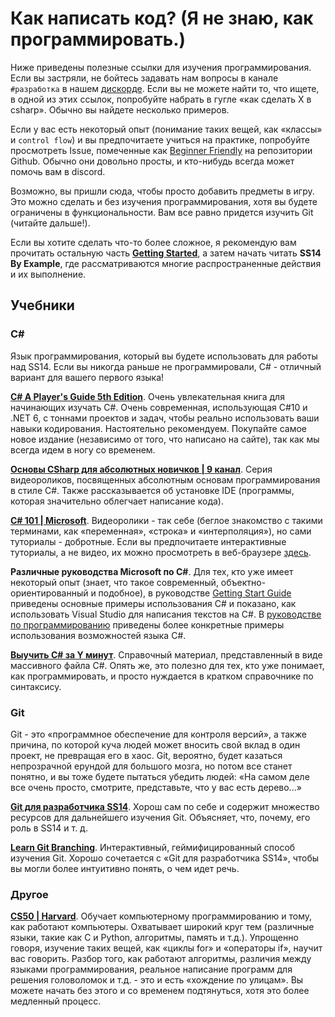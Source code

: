 # Как написать код? (Я не знаю, как программировать.)
Ниже приведены полезные ссылки для изучения программирования. Если вы застряли, не бойтесь задавать нам вопросы в канале `#разработка` в нашем [дискорде](https://discord.gg/ss14). Если вы не можете найти то, что ищете, в одной из этих ссылок, попробуйте набрать в гугле «как сделать X в csharp». Обычно вы найдете несколько примеров.

Если у вас есть некоторый опыт (понимание таких вещей, как «классы» и `control flow`) и вы предпочитаете учиться на практике, попробуйте просмотреть Issue, помеченные как [Beginner Friendly](https://github.com/space-wizards/space-station-14/labels/Beginner%20Friendly) на репозитории Github. Обычно они довольно просты, и кто-нибудь всегда может помочь вам в discord. 

Возможно, вы пришли сюда, чтобы просто добавить предметы в игру. Это можно сделать и без изучения программирования, хотя вы будете ограничены в функциональности. Вам все равно придется изучить Git (читайте дальше!).

Если вы хотите сделать что-то более сложное, я рекомендую вам прочитать остальную часть [**Getting Started**](./setting-up-a-development-environment.md), а затем начать читать **SS14 By Example**, где рассматриваются многие распространенные действия и их выполнение.

## Учебники

### C#
Язык программирования, который вы будете использовать для работы над SS14. Если вы никогда раньше не программировали, C# - отличный вариант для вашего первого языка!

**[C# A Player's Guide 5th Edition](https://www.amazon.com/dp/0985580151)**.
Очень увлекательная книга для начинающих изучать C#. Очень современная, использующая C#10 и .NET 6, с тоннами проектов и задач, чтобы реально использовать ваши навыки кодирования. Настоятельно рекомендуем. Покупайте самое новое издание (независимо от того, что написано на сайте), так как мы всегда идем в ногу со временем.

**[Основы CSharp для абсолютных новичков | 9 канал](https://channel9.msdn.com/Series/CSharp-Fundamentals-for-Absolute-Beginners)**.
Серия видеороликов, посвященных абсолютным основам программирования в стиле C#. Также рассказывается об установке IDE (программы, которая значительно облегчает написание кода).

**[C# 101 | Microsoft](https://docs.microsoft.com/ru-us/dotnet/csharp/tour-of-csharp/tutorials/)**.
Видеоролики - так себе (беглое знакомство с такими терминами, как «переменная», «строка» и «интерполяция»), но сами туториалы - добротные. Если вы предпочитаете интерактивные туториалы, а не видео, их можно просмотреть в веб-браузере [здесь](https://docs.microsoft.com/ru-us/dotnet/csharp/tour-of-csharp/tutorials/hello-world).

**Различные руководства Microsoft по C#**.
Для тех, кто уже имеет некоторый опыт  (знает, что такое современный, объектно-ориентированный и подобное), в руководстве [Getting Start Guide](https://docs.microsoft.com/ru-us/dotnet/csharp/getting-started/) приведены основные примеры использования C# и показано, как использовать Visual Studio для написания текстов на C#. В [руководстве по программированию](https://docs.microsoft.com/ru-us/dotnet/csharp/programming-guide/) приведены более конкретные примеры использования возможностей языка C#.

**[Выучить C# за Y минут](https://learnxinyminutes.com/docs/csharp/)**.
Справочный материал, представленный в виде массивного файла C#. Опять же, это полезно для тех, кто уже понимает, как программировать, и просто нуждается в кратком справочнике по синтаксису. 

### Git
Git - это «программное обеспечение для контроля версий», а также причина, по которой куча людей может вносить свой вклад в один проект, не превращая его в хаос. Git, вероятно, будет казаться непрозрачной ерундой для большого мозга, но потом все станет понятно, и вы тоже будете пытаться убедить людей: «На самом деле все очень просто, смотрите, представьте, что у вас есть дерево...»

**[Git для разработчика SS14](./git-for-the-ss14-developer.md)**.
Хорош сам по себе и содержит множество ресурсов для дальнейшего изучения Git. Объясняет, что, почему, его роль в SS14 и т. д.

**[Learn Git Branching](https://learngitbranching.js.org/)**.
Интерактивный, геймифицированный способ изучения Git. Хорошо сочетается с «Git для разработчика SS14», чтобы вы могли более интуитивно понять, о чем идет речь.

### Другое

**[CS50 | Harvard](https://cs50.harvard.edu/college/2021/spring/weeks/6/)**.
Обучает компьютерному программированию и тому, как работают компьютеры. Охватывает широкий круг тем (различные языки, такие как C и Python, алгоритмы, память и т.д.). Упрощенно говоря, изучение таких вещей, как «циклы for» и «операторы if», научит вас говорить. Разбор того, как работают алгоритмы, различия между языками программирования, реальное написание программ для решения головоломок и т.д. - это и есть «хождение по улицам». Вы можете начать без этого и со временем подтянуться, хотя это более медленный процесс.